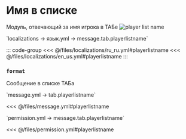# Имя в списке

Модуль, отвечающий за имя игрока в ТАБе
![player list name](/playerlistname.png)

[//]: # (localization)
<!--@include: @/parts/words.md#localization--> 
<!--@include: @/parts/words.md#path--> `localizations → язык.yml → message.tab.playerlistname`

<!--@include: @/parts/words.md#default--> 

::: code-group
<<< @/files/localizations/ru_ru.yml#playerlistname
<<< @/files/localizations/en_us.yml#playerlistname
:::

### `format`

Сообщение в списке ТАБа

[//]: # (message.yml)
<!--@include: @/parts/words.md#setting-->
<!--@include: @/parts/words.md#path--> `message.yml → tab.playerlistname`

<!--@include: @/parts/words.md#default-->
<<< @/files/message.yml#playerlistname

<!--@include: @/parts/enable.md-->
<!--@include: @/parts/ticker.md-->

[//]: # (permission.yml)
<!--@include: @/parts/words.md#permission-->
<!--@include: @/parts/words.md#path--> `permission.yml → message.tab.playerlistname`

<!--@include: @/parts/words.md#default-->
<<< @/files/permission.yml#playerlistname

<!--@include: @/parts/permission/permissionTier3.md-->